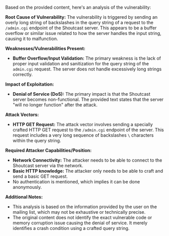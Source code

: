 Based on the provided content, here's an analysis of the vulnerability:

**Root Cause of Vulnerability:**
The vulnerability is triggered by sending an overly long string of backslashes in the query string of a request to the `/admin.cgi` endpoint of the Shoutcast server. This appears to be a buffer overflow or similar issue related to how the server handles the input string, causing it to malfunction.

**Weaknesses/Vulnerabilities Present:**
- **Buffer Overflow/Input Validation:** The primary weakness is the lack of proper input validation and sanitization for the query string of the `admin.cgi` request. The server does not handle excessively long strings correctly.

**Impact of Exploitation:**
- **Denial of Service (DoS):** The primary impact is that the Shoutcast server becomes non-functional. The provided text states that the server "will no longer function" after the attack.

**Attack Vectors:**
- **HTTP GET Request:** The attack vector involves sending a specially crafted HTTP GET request to the `/admin.cgi` endpoint of the server. This request includes a very long sequence of backslashes `\` characters within the query string.

**Required Attacker Capabilities/Position:**
- **Network Connectivity:** The attacker needs to be able to connect to the Shoutcast server via the network.
- **Basic HTTP knowledge:** The attacker only needs to be able to craft and send a basic GET request.
- No authentication is mentioned, which implies it can be done anonymously.

**Additional Notes:**
- This analysis is based on the information provided by the user on the mailing list, which may not be exhaustive or technically precise.
- The original content does not identify the exact vulnerable code or memory corruption issue causing the denial of service. It merely identifies a crash condition using a crafted query string.